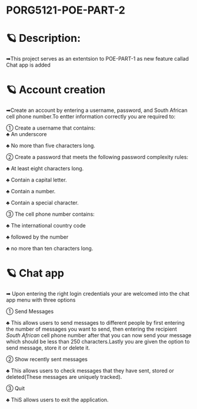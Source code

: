# PORG5121-POE-PART-2
# 🪐  Description:

➡This project serves as an extentsion to POE-PART-1 as new feature callad Chat app is added



# 🪐 Account creation
➡Create an account by entering a username, password, and South African cell phone number.To entter information correctly you are required to:

① Create a username that contains:  
♣ An underscore

♣ No more than five characters long.


② Create a password that meets the following password complexity rules:

♣ At least eight characters long.

♣ Contain a capital letter.

♣ Contain a number.

♣ Contain a special character.


③ The cell phone number contains:

♣ The international country code 

♣ followed by the number 

♣ no more than ten characters long.
# 🪐 Chat app
➡ Upon entering the right login credentials your are welcomed into the chat app menu with three options

① Send Messages

♣ This allows users to send messages to different people by first entering the number of messages you want to send, then entering the recipient *South African* cell phone number after that you can now send your message which should be less than 250 characters.Lastly you are given the option to send message, store it or delete it.


② Show recently sent messages

♣ This allows users to check messages that they have sent, stored or deleted(These messages are uniquely tracked).

③ Quit

♣ ThiS allows users to exit the application.



